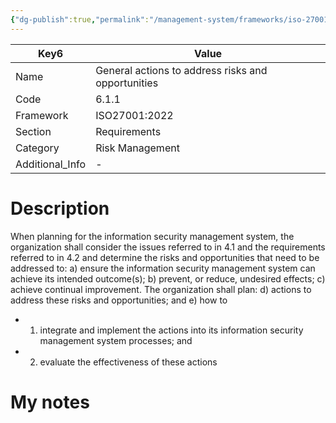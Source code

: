 ```yaml
---
{"dg-publish":true,"permalink":"/management-system/frameworks/iso-27001-2022/iso-27001-2022-6-1-1/","tags":["requirement"],"noteIcon":"1"}
---
```



<div><table class="dataview table-view-table"><thead class="table-view-thead"><tr class="table-view-tr-header"><th class="table-view-th"><span>Key</span><span class="dataview small-text">6</span></th><th class="table-view-th"><span>Value</span></th></tr></thead><tbody class="table-view-tbody"><tr><td><span>Name</span></td><td><span>General actions to address risks and opportunities</span></td></tr><tr><td><span>Code</span></td><td><span>6.1.1</span></td></tr><tr><td><span>Framework</span></td><td><span>ISO27001:2022</span></td></tr><tr><td><span>Section</span></td><td><span>Requirements</span></td></tr><tr><td><span>Category</span></td><td><span>Risk Management</span></td></tr><tr><td><span>Additional_Info</span></td><td><span>-</span></td></tr></tbody></table></div>

# Description

When planning for the information security management system, the organization shall consider the issues referred to in 4.1 and the requirements referred to in 4.2 and determine the risks and opportunities that need to be addressed to: 
a) ensure the information security management system can achieve its intended outcome(s); 
b) prevent, or reduce, undesired effects; 
c) achieve continual improvement. The organization shall plan: 
d) actions to address these risks and opportunities; and 
e) how to 
- 1) integrate and implement the actions into its information security management system processes; and 
- 2) evaluate the effectiveness of these actions

# My notes
